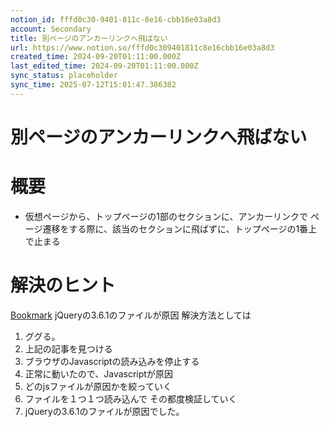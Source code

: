 ```yaml
---
notion_id: fffd0c30-9401-811c-8e16-cbb16e03a8d3
account: Secondary
title: 別ページのアンカーリンクへ飛ばない
url: https://www.notion.so/fffd0c309401811c8e16cbb16e03a8d3
created_time: 2024-09-20T01:11:00.000Z
last_edited_time: 2024-09-20T01:11:00.000Z
sync_status: placeholder
sync_time: 2025-07-12T15:01:47.386382
---
```

# 別ページのアンカーリンクへ飛ばない

# 概要
-  仮想ページから、トップページの1部のセクションに、アンカーリンクで ページ遷移をする際に、該当のセクションに飛ばずに、トップページの1番上で止まる
# 解決のヒント
[Bookmark](https://ja.wordpress.org/support/topic/別ページのアンカーリンクへ飛ばない/)
jQueryの3.6.1のファイルが原因
解決方法としては
1. ググる。
1. 上記の記事を見つける
1. ブラウザのJavascriptの読み込みを停止する
1. 正常に動いたので、Javascriptが原因
1. どのjsファイルが原因かを絞っていく
1. ファイルを１つ１つ読み込んで その都度検証していく
1. jQueryの3.6.1のファイルが原因でした。